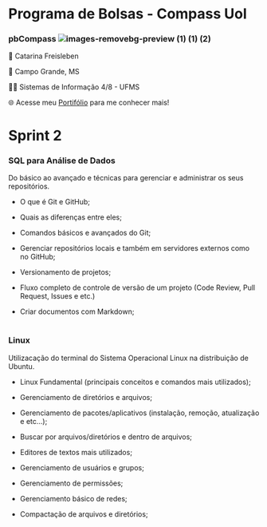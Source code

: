 #
# Programa de Bolsas - Compass Uol           

### pbCompass ![images-removebg-preview (1) (1) (2)](https://github.com/catarwnalud/pbCompass/assets/112534616/b449109c-3067-4acf-b922-c597c7bde9d2)

👋 Catarina Freisleben

📌 Campo Grande, MS

👩‍💻 Sistemas de Informação 4/8 - UFMS

🌐 Acesse meu [Portifólio](https://catarwnalud.github.io/) para me conhecer mais!

#
  # Sprint 2

   ### SQL para Análise de Dados
          
   Do básico ao avançado e técnicas para gerenciar e administrar os seus repositórios.
  
   - O que é Git e GitHub;
    
   - Quais as diferenças entre eles;

   - Comandos básicos e avançados do Git;

   - Gerenciar repositórios locais e também em servidores externos como no GitHub;

   - Versionamento de projetos;

   - Fluxo completo de controle de versão de um projeto (Code Review, Pull Request, Issues e etc.)

   - Criar documentos com Markdown;

# 

   ### Linux
   
   Utilizacação do terminal do Sistema Operacional Linux na distribuição de Ubuntu. 
   
   - Linux Fundamental (principais conceitos e comandos mais utilizados);

  - Gerenciamento de diretórios e arquivos;

  - Gerenciamento de pacotes/aplicativos (instalação, remoção, atualização e etc...);

  - Buscar por arquivos/diretórios e dentro de arquivos;

  - Editores de textos mais utilizados;

  - Gerenciamento de usuários e grupos;
    
  - Gerenciamento de permissões;

  - Gerenciamento básico de redes;

  - Compactação de arquivos e diretórios;

#
